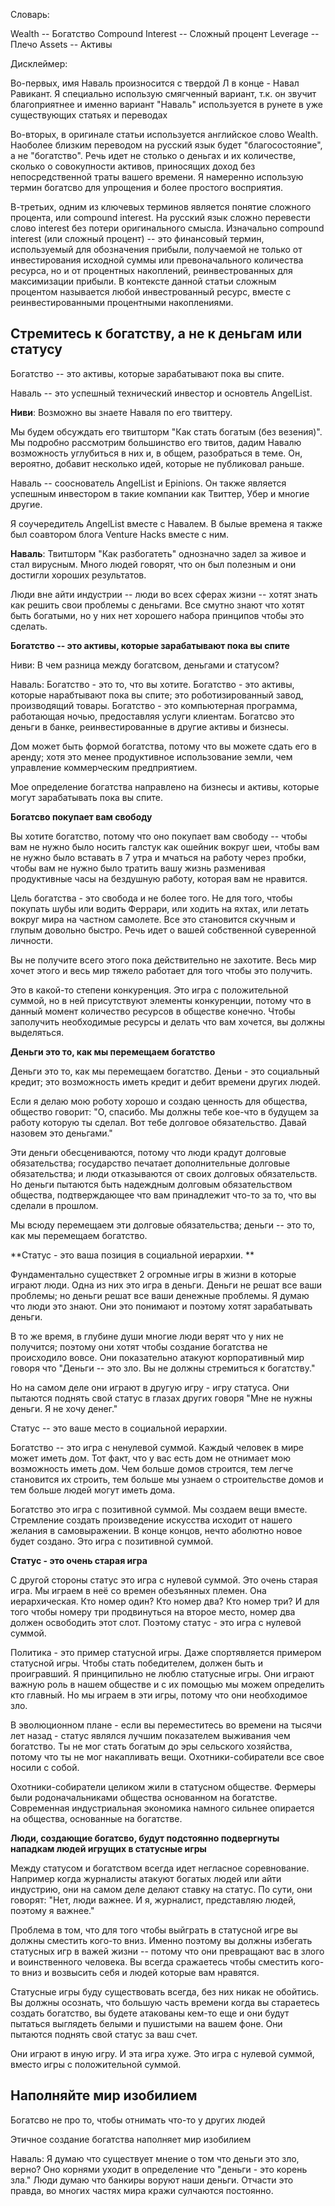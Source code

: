 Словарь:

Wealth -- Богатство
Compound Interest --  Сложный процент
Leverage -- Плечо
Assets -- Активы

Дисклеймер:

Во-первых, имя Наваль произносится с твердой Л в конце - Навал Равикант. Я специально использую смягченный вариант, т.к. он звучит благоприятнее и именно вариант "Наваль" используется в рунете в уже существующих статьях и переводах

Во-вторых, в оригинале статьи используется английское слово Wealth. Наоболее близким переводом на русский язык будет "благосостояние", а не "богатство". Речь идет не столько о деньгах и их количестве, сколько о совокупности активов, приносящих доход без непосредственной траты вашего времени. Я намеренно использую термин богатсво для упрощения и более простого восприятия. 

В-третьих, одним из ключевых терминов является понятие сложного процента, или compound interest. На русский язык сложно  перевести слово interest без потери оригинального смысла. Изначально compound interest (или сложный процент) -- это финансовый термин, используемый для обозначения прибыли, получаемой не только от инвестирования исходной суммы или превоначального количества ресурса, но и от процентных накоплений, реинвестрованных для максимизации прибыли. В контексте данной статьи сложным процентом называется любой инвестрованный ресурс, вместе с реинвестированными процентными накоплениями. 

## Стремитесь к богатству, а не к деньгам или статусу

Богатство -- это активы, которые зарабатывают пока вы спите.

Наваль -- это успешный технический инвестор и основтель AngelList.

**Ниви**: Возможно вы знаете Наваля по его твиттеру. 

Мы будем обсуждать его твитшторм "Как стать богатым (без везения)". Мы подробно рассмотрим большинство его твитов, дадим Навалю возможность углубиться в них и, в общем, разобраться в теме. Он, вероятно, добавит несколько идей, которые не публиковал раньше. 

Наваль -- сооснователь AngelList и Epinions. Он также является успешным инвестором в такие компании как Твиттер, Убер и многие другие. 

Я соучередитель AngelList вместе с Навалем. В былые времена я также был соавтором блога Venture Hacks вместе с ним. 

**Наваль**: Твитшторм "Как разбогатеть" однозначно задел за живое и стал вирусным. Много людей говорят, что он был полезным и они достигли хороших результатов. 

Люди вне айти индустрии -- люди во всех сферах жизни -- хотят знать как решить свои проблемы с деньгами. Все смутно знают что хотят быть богатыми, но у них нет хорошего набора принципов чтобы это сделать.  

**Богатство -- это активы, которые зарабатывают пока вы спите**

Ниви: В чем разница между богатсвом, деньгами и статусом?

Наваль: Богатство - это то, что вы хотите. Богатство - это активы, которые нарабтывают пока вы спите; это роботизированный завод, производящий товары. Богатство - это компьютерная программа, работающая ночью, предоставляя услуги клиентам. Богатсво это деньги в банке, реинвестированные в другие активы и бизнесы. 

Дом может быть формой богатства, потому что вы можете сдать его в аренду; хотя это менее продуктивное использование земли, чем управление коммерческим предприятием. 

Мое определение богатства направлено на бизнесы и активы, которые могут зарабатывать пока вы спите.

**Богатсво покупает вам свободу**

Вы хотите богатство, потому что оно покупает вам свободу -- чтобы вам не нужно было носить галстук как ошейник вокруг шеи, чтобы вам не нужно было вставать в 7 утра и мчаться на работу через пробки, чтобы вам не нужно было тратить вашу жизнь разменивая продуктивные часы на бездушную работу, которая вам не нравится.

Цель богатства - это свобода и не более того. Не для того, чтобы покупать шубы или водить Феррари, или ходить на яхтах, или летать вокруг мира на частном самолете. Все это становится скучным и глупым довольно быстро. Речь идет о вашей собственной суверенной личности. 

Вы не получите всего этого пока действительно не захотите. Весь мир хочет этого и весь мир тяжело работает для того чтобы это получить.

Это в какой-то степени конкуренция. Это игра с положительной суммой, но в ней присутствуют элементы конкуренции, потому что в данный момент количество ресурсов в обществе конечно. Чтобы заполучить необходимые ресурсы и делать что вам хочется, вы должны выделяться. 

**Деньги это то, как мы перемещаем богатство**

Деньги это то, как мы перемещаем богатство. Деньи - это социальный кредит; это возможность иметь кредит и дебит времени других людей. 

Если я делаю мою роботу хорошо и создаю ценность для общества, общество говорит: "О, спасибо. Мы должны тебе кое-что в будущем за работу которую ты сделал. Вот тебе долговое обязательство. Давай назовем это деньгами."

Эти деньги обесцениваются, потому что люди крадут долговые обязательства; государство печатает дополнительные долговые обязательства; и люди отказываются от своих долговых обязательств. Но деньги пытаются быть надеждным долговым обязательством общества, подтверждающее что вам принадлежит что-то за то, что вы сделали в прошлом.

Мы всюду перемещаем эти долговые обязательства; деньги -- это то, как мы перемещаем богатство. 

**Статус - это ваша позиция в социальной иерархии. **

Фундаментально существкет 2 огромные игры в жизни в которые играют люди. Одна из них это игра в деньги. Деньги не решат все ваши проблемы; но деньги решат все ваши денежные проблемы. Я думаю что люди это знают. Они это понимают и поэтому хотят зарабатывать деньги. 

В то же время, в глубине души многие люди верят что у них не получится; поэтому они хотят чтобы создание богатства не происходило вовсе. Они показательно атакуют корпоративный мир говоря что "Деньги -- это зло. Вы не должны стремиться к богатству."

Но на самом деле они играют в другую игру - игру статуса. Они пытаются поднять свой статус в глазах других говоря "Мне не нужны деньги. Я не хочу денег."

Статус -- это ваше место в социальной иерархии. 

Богатство -- это игра с ненулевой суммой. Каждый человек в мире может иметь дом. Тот факт, что у вас есть дом не отнимает мою возможность иметь дом. Чем больше домов строится, тем легче становится их строить, тем больше мы узнаем о строительстве домов и тем больше людей могут иметь дома.

Богатство это игра с позитивной суммой. Мы создаем вещи вместе. Стремление создать произведение искусства исходит от нашего желания в самовыражении. В конце концов, нечто аболютно новое будет создано. Это игра с позитивной суммой. 

**Статус - это очень старая игра**

С другой стороны статус это игра с нулевой суммой. Это очень старая игра. Мы играем в неё со времен обезъянных племен. Она иерархическая. Кто номер один? Кто номер два? Кто номер три? И для того чтобы номеру три продвинуться на второе место, номер два должен освободить этот слот. Поэтому статус - это игра с нулевой суммой. 

Политика - это пример статусной игры. Даже спортявляется примером статусной игры. Чтобы стать победителем, должен быть и проигравший. Я принципильно не люблю статусные игры. Они играют важную роль в нашем обществе и с их помощью мы можем определить кто главный.  Но мы играем в эти игры, потому что они необходимое зло. 

В эволюционном плане - если вы переместитесь во времени на тысячи лет назад - статус являлся лучшим показателем выживания чем богатство. Ты не мог стать богатым до эры сельского хозяйства, потому что ты не мог накапливать вещи. Охотники-собиратели все свое носили с собой. 

Охотники-собиратели целиком жили в статусном обществе. Фермеры были родоначальниками общества основанном на богатстве. Современная индустриальная экономика намного сильнее опирается на общества, основанные на богатстве. 

**Люди, создающие богатсво, будут подстоянно подвергнуты нападкам людей игрущих в статусные игры**

Между статусом и богатством всегда идет негласное соревнование. Например когда журналисты атакуют богатых людей или айти индустрию, они на самом деле делают ставку на статус. По сути, они говорят: "Нет, люди важнее. И я, журналист, представляю людей, поэтому я важнее."

Проблема в том, что для того чтобы выйграть в статусной игре вы должны сместить кого-то вниз. Именно поэтому вы должны избегать статусных игр в важей жизни -- потому что они превращают вас в злого и воинственного человека. Вы всегда сражаетесь чтобы сместить кого-то вниз и возвысить себя и людей которые вам нравятся. 

Статусные игры буду существовать всегда, без них никак не обойтись. Вы должны осознать, что большую часть времени когда вы стараетесь создать богатство, вы будете атакованы кем-то еще и они будут пытаться выглядеть белыми и пушистыми на вашем фоне. Они пытаются поднять свой статус за ваш счет. 

Они играют в иную игру. И эта игра хуже. Это игра с нулевой суммой, вместо игры с положительной суммой. 

## Наполняйте мир изобилием

Богатсво не про то, чтобы отнимать что-то у других людей

Этичное создание богатства наполняет мир изобилием

Наваль: Я думаю что существует мнение о том что деньги это зло, верно? Оно корнями уходит в определение что "деньги - это корень зла." Люди думаю что банкиры воруют наши деньги. Отчасти это правда, во многих частях мира кражи сулчаются постоянно.  


























